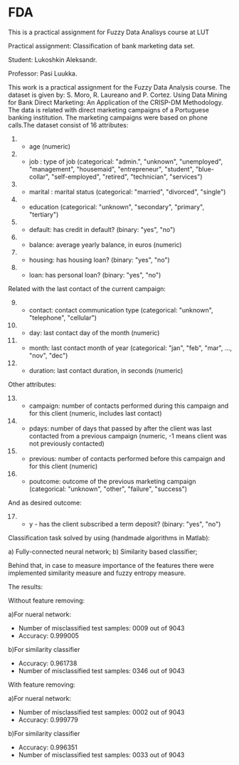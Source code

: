 # FDA
This is a practical assignment for Fuzzy Data Analisys course at LUT

Practical assignment: Classification of bank marketing data set.

Student: Lukoshkin Aleksandr.
   
Professor: Pasi Luukka.

This work is a practical assignment for the Fuzzy Data Analysis course. The dataset is given by:
S. Moro, R. Laureano and P. Cortez. Using Data Mining for Bank Direct Marketing: An Application of the CRISP-DM Methodology. 
The data is related with direct marketing campaigns of a Portuguese banking institution. The marketing campaigns were based on phone calls.The dataset consist of 16 attributes:
   1. - age (numeric)
   2. - job : type of job (categorical: "admin.", "unknown", "unemployed", "management", "housemaid", "entrepreneur", "student", "blue-collar", "self-employed", "retired", "technician", "services") 
   3. - marital : marital status (categorical: "married", "divorced", "single")
   4. - education (categorical: "unknown", "secondary", "primary", "tertiary")
   5. - default: has credit in default? (binary: "yes", "no")
   6. - balance: average yearly balance, in euros (numeric) 
   7. - housing: has housing loan? (binary: "yes", "no")
   8. - loan: has personal loan? (binary: "yes", "no")
   
 Related with the last contact of the current campaign:

   9. - contact: contact communication type (categorical: "unknown", "telephone", "cellular") 
   10. - day: last contact day of the month (numeric)
   11. - month: last contact month of year (categorical: "jan", "feb", "mar", ..., "nov", "dec")
   12. - duration: last contact duration, in seconds (numeric)
   
 Other attributes:
 
   13. - campaign: number of contacts performed during this campaign and for this client (numeric, includes last contact)
   14. - pdays: number of days that passed by after the client was last contacted from a previous campaign (numeric, -1 means client was not previously contacted)
   15. - previous: number of contacts performed before this campaign and for this client (numeric)
   16. - poutcome: outcome of the previous marketing campaign (categorical: "unknown", "other", "failure", "success")
   
 And as desired outcome:
 
   17. - y - has the client subscribed a term deposit? (binary: "yes", "no")

Classification task solved by using (handmade algorithms in Matlab):

   a) Fully-connected neural network;
   b) Similarity based classifier;
 
Behind that, in case to measure importance of the features there were implemented similarity measure and fuzzy entropy measure.
 
The results:

Without feature removing:

a)For nueral network:
  - Number of misclassified test samples: 0009 out of 9043
  - Accuracy:   0.999005

b)For similarity classifier
  - Accuracy:   0.961738
  - Number of misclassified test samples: 0346 out of 9043

With feature removing:

a)For nueral network:
  - Number of misclassified test samples: 0002 out of 9043
  - Accuracy:   0.999779

b)For similarity classifier
  - Accuracy:   0.996351
  - Number of misclassified test samples: 0033 out of 9043
